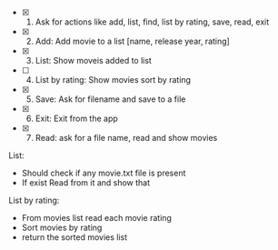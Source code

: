 - [X] 1. Ask for actions like add, list, find, list by rating, save, read, exit
- [X] 2. Add: Add movie to a list [name, release year, rating]
- [X] 3. List: Show moveis added to list
- [ ] 4. List by rating: Show movies sort by rating
- [X] 5. Save: Ask for filename and save to a file
- [X] 6. Exit: Exit from the app
- [X] 7. Read: ask for a file name, read and show movies

List:
  - Should check if any movie.txt file is present
  - If exist Read from it and show that

List by rating:
  - From movies list read each movie rating
  - Sort movies by rating
  - return the sorted movies list
